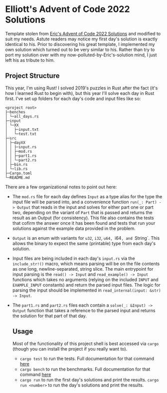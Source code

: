 # Elliott's Advent of Code 2022 Solutions

Template stolen from [Eric's Advent of Code 2022 Solutions](https://github.com/ericwburden/advent_of_code_2022) and modified to suit my needs. Astute readers may notice my first day's solution is exactly identical to his. Prior to discovering his great template, I implemented my own solution which turned out to be very similar to his. Rather than try to port my solution over with my now-polluted-by-Eric's-solution mind, I just left his as tribute to him.

## Project Structure

This year, I'm using Rust! I solved 2019's puzzles in Rust after the fact (it's how I
learned Rust to begin with), but this year I'll solve each day in Rust first. I've 
set up folders for each day's code and input files like so:

```
<project root>
├─benches
│ └─all_days.rs
├─input
│ └─XX
│   ├─input.txt
│   └─test.txt
├─src
│ ├─dayXX
│ │ ├─input.rs
│ │ ├─mod.rs
│ │ ├─part1.rs
│ │ └─part2.rs
│ ├─bin.rs
│ └─lib.rs
├─Cargo.toml
└─README.md
```

There are a few organizational notes to point out here:

- The `mod.rs` file for each day defines `Input` as a type alias for the type the
  input file will be parsed into, and a convenience function `run(_: Part) -> Output`
  that reads in the input and solves for either part one or part two, depending on the
  variant of `Part` that is passed and returns the result as an Output (for consistency). 
  This file also contains the tests that cofirm the answer once it has been found and 
  tests that run your solutions against the example data provided in the problem.
- `Output` is an enum with variants for `u32`, `i32`, `u64, `i64`, and `String`. This
  allows the binary to expect the same (printable) type from each day's solution.
- Input files are being included in each day's `input.rs` via the `include_str!()` macro,
  which means parsing will be on the file contents as one long, newline-separated, string
  slice. The main entrypoint for input parsing is the `read() -> Input` and `read_example() -> Input` functions which
  takes no arguments (relying on the included `INPUT` and `EXAMPLE_INPUT` constants) and return the parsed
  input files. The logic for parsing the input should be implemented in `read_internal(input: &str) -> Input`.
- The `part1.rs` and `part2.rs` files each contain a `solve(_: &Input) -> Output` function
  that takes a reference to the parsed input and returns the solution for that part of
  that day.
  
  ## Usage
  
  Most of the functionality of this project shell is best accessed via `cargo` (though you can
  install the project if you really want to).
  
  - `cargo test` to run the tests. Full documentation for that command [here](https://doc.rust-lang.org/cargo/commands/cargo-test.html)
  - `cargo bench` to run the benchmarks. Full documentation for that command [here](https://bheisler.github.io/criterion.rs/book/user_guide/command_line_options.html)
  - `cargo run` to run the first day's solutions and print the results. `cargo run <number>` to run the <number> day's solutions and print the results.

 
